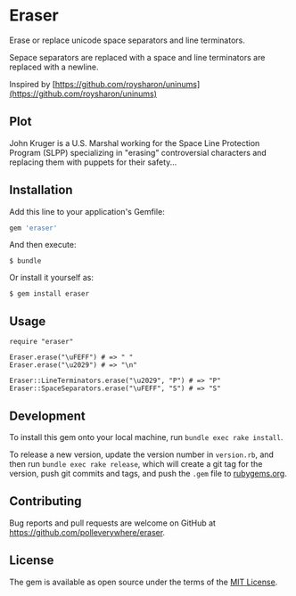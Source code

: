 # Eraser

Erase or replace unicode space separators and line terminators.

Sepace separators are replaced with a space and line terminators are replaced with a newline.

Inspired by [https://github.com/roysharon/uninums](https://github.com/roysharon/uninums)

## Plot

John Kruger is a U.S. Marshal working for the Space Line Protection Program (SLPP) specializing in "erasing" controversial characters and replacing them with puppets for their safety... 

## Installation

Add this line to your application's Gemfile:

```ruby
gem 'eraser'
```

And then execute:

    $ bundle

Or install it yourself as:

    $ gem install eraser

## Usage

```
require "eraser"

Eraser.erase("\uFEFF") # => " "
Eraser.erase("\u2029") # => "\n"

Eraser::LineTerminators.erase("\u2029", "P") # => "P"
Eraser::SpaceSeparators.erase("\uFEFF", "S") # => "S"
```

## Development

To install this gem onto your local machine, run `bundle exec rake install`. 

To release a new version, update the version number in `version.rb`, and then run `bundle exec rake release`, which will create a git tag for the version, push git commits and tags, and push the `.gem` file to [rubygems.org](https://rubygems.org).

## Contributing

Bug reports and pull requests are welcome on GitHub at https://github.com/polleverywhere/eraser.

## License

The gem is available as open source under the terms of the [MIT License](http://opensource.org/licenses/MIT).

